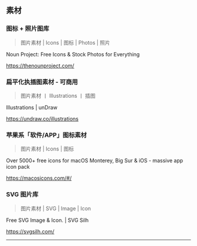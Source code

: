 ## 素材

### 图标 + 照片图库

> 图片素材 | Icons | 图标 | Photos | 照片

<p>Noun Project: Free Icons & Stock Photos for Everything</p><p><a href="https://thenounproject.com/" target="_blank" title="Noun Project: Free Icons & Stock Photos for Everything">https://thenounproject.com/</a></p>

### 扁平化执插图素材 - 可商用

> 图片素材 丨 Illustrations 丨 插图

<p>Illustrations | unDraw</p><p><a href="https://undraw.co/illustrations" target="_blank" title="Illustrations | unDraw">https://undraw.co/illustrations</a></p>

### 苹果系「软件/APP」图标素材

> 图片素材 | Icons | 图标

<p>Over 5000+ free icons for macOS Monterey, Big Sur & iOS - massive app icon pack</p><p><a href="https://macosicons.com/#/" target="_blank" title="Over 5000+ free icons for macOS Monterey, Big Sur & iOS - massive app icon pack">https://macosicons.com/#/</a></p>

### SVG 图片库

> 图片素材 | SVG | Image | Icon

<p>Free SVG Image & Icon. | SVG Silh</p><p><a href="https://svgsilh.com/" target="_blank" title="Free SVG Image & Icon. | SVG Silh">https://svgsilh.com/</a></p>

-----
